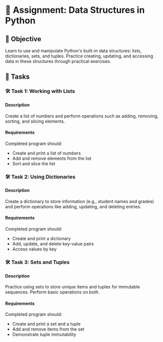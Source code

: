 # 📘 Assignment: Data Structures in Python

## 🎯 Objective

Learn to use and manipulate Python's built-in data structures: lists, dictionaries, sets, and tuples. Practice creating, updating, and accessing data in these structures through practical exercises.

## 📝 Tasks

### 🛠️ Task 1: Working with Lists

#### Description
Create a list of numbers and perform operations such as adding, removing, sorting, and slicing elements.

#### Requirements
Completed program should:
- Create and print a list of numbers
- Add and remove elements from the list
- Sort and slice the list

### 🛠️ Task 2: Using Dictionaries

#### Description
Create a dictionary to store information (e.g., student names and grades) and perform operations like adding, updating, and deleting entries.

#### Requirements
Completed program should:
- Create and print a dictionary
- Add, update, and delete key-value pairs
- Access values by key

### 🛠️ Task 3: Sets and Tuples

#### Description
Practice using sets to store unique items and tuples for immutable sequences. Perform basic operations on both.

#### Requirements
Completed program should:
- Create and print a set and a tuple
- Add and remove items from the set
- Demonstrate tuple immutability
